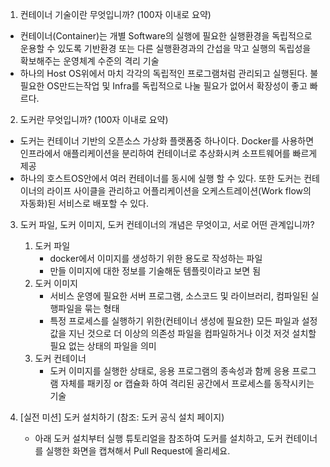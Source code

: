 1. 컨테이너 기술이란 무엇입니까? (100자 이내로 요약)
- 컨테이너(Container)는 개별 Software의 실행에 필요한 실행환경을 독립적으로 운용할 수 있도록 기반환경 또는 다른 실행환경과의 간섭을 막고 실행의 독립성을 확보해주는 운영체계 수준의 격리 기술
- 하나의 Host OS위에서 마치 각각의 독립적인 프로그램처럼 관리되고 실행된다. 불필요한 OS만드는작업 및 Infra를 독립적으로 나눌 필요가 없어서 확장성이 좋고 빠르다.
2. 도커란 무엇입니까? (100자 이내로 요약)
- 도커는 컨테이너 기반의 오픈소스 가상화 플랫폼중 하나이다. Docker를 사용하면 인프라에서 애플리케이션을 분리하여 컨테이너로 추상화시켜 소프트웨어를 빠르게 제공
- 하나의 호스트OS안에서 여러 컨테이너를 동시에 실행 할 수 있다. 또한 도커는 컨테이너의 라이프 사이클을 관리하고 어플리케이션을 오케스트레이션(Work flow의 자동화)된 서비스로 배포할 수 있다.
3. 도커 파일, 도커 이미지, 도커 컨테이너의 개념은 무엇이고, 서로 어떤 관계입니까?
   1. 도커 파일 
      - docker에서 이미지를 생성하기 위한 용도로 작성하는 파일
      - 만들 이미지에 대한 정보를 기술해둔 템플릿이라고 보면 됨
   2. 도커 이미지
      - 서비스 운영에 필요한 서버 프로그램, 소스코드 및 라이브러리, 컴파일된 실행파일을 묶는 형태
      - 특정 프로세스를 실행하기 위한(컨테이너 생성에 필요한) 모든 파일과 설정 값을 지닌 것으로 더 이상의 의존성 파일을 컴파일하거나 이것 저것 설치할 필요 없는 상태의 파일을 의미
   3. 도커 컨테이너
      - 도커 이미지를 실행한 상태로, 응용 프로그램의 종속성과 함께 응용 프로그램 자체를 패키징 or 캡슐화 하여 격리된 공간에서 프로세스를 동작시키는 기술 
4. [실전 미션] 도커 설치하기 (참조: 도커 공식 설치 페이지)

    - 아래 도커 설치부터 실행 튜토리얼을 참조하여 도커를 설치하고, 도커 컨테이너를 실행한 화면을 캡쳐해서 Pull Request에 올리세요.